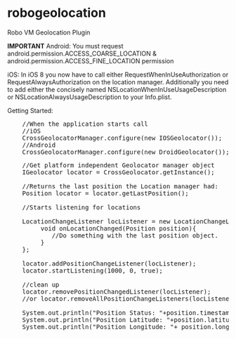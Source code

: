 # robogeolocation
Robo VM Geolocation Plugin


**IMPORTANT**
Android:
You must request android.permission.ACCESS_COARSE_LOCATION & android.permission.ACCESS_FINE_LOCATION permission

iOS:
In iOS 8 you now have to call either RequestWhenInUseAuthorization or RequestAlwaysAuthorization on the location manager. Additionally you need to add either the concisely named NSLocationWhenInUseUsageDescription or NSLocationAlwaysUsageDescription to your Info.plist.


Getting Started:

<pre>
    //When the application starts call
    //iOS
    CrossGeolocatorManager.configure(new IOSGeolocator());
    //Android
    CrossGeolocatorManager.configure(new DroidGeolocator());
</pre>

<pre>
    //Get platform independent Geolocator manager object
    IGeolocator locator = CrossGeolocator.getInstance();

    //Returns the last position the Location manager had:
    Position locator = locator.getLastPosition();

    //Starts listening for locations

    LocationChangeListener locListener = new LocationChangeListener(){
         void onLocationChanged(Position position){
            //Do something with the last position object.
         }
    };

    locator.addPositionChangeListener(locListener);
    locator.startListening(1000, 0, true);

    //clean up
    locator.removePositionChangedListener(locListener);
    //or locator.removeAllPositionChangeListeners(locListener);

    System.out.println("Position Status: "+position.timestamp);
    System.out.println("Position Latitude: "+position.latitude);
    System.out.println("Position Longitude: "+ position.longitude);
</pre>




